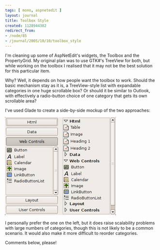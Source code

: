 ```yaml
---
tags: [ mono, aspnetedit ]
layout: journal
title: Toolbox Style
created: 1128944382
redirect_from:
- /node/85
- /journal/2005/10/10/toolbox_style
---
```

I'm cleaning up some of AspNetEdit's widgets, the Toolbox and the PropertyGrid.
My original plan was to use GTK#'s TreeView for both, but while working on the
toolbox I realised that it may not be the best solution for this particular
item.<!--break-->

Why? Well, it depends on how people want the toolbox to work. Should the basic
mechanism stay as it is, a TreeView-style list with expandable categories in one
huge scrollable box? Or should it be similar to Outlook, with effectively a
radio-button choice of one category that gets its own scrollable area?

I've used Glade to create a side-by-side mockup of the two approaches:

![Two different mockups of the toolbox](/files/images/MonoScreenshots/toolbox-mockup.png)

I personally prefer the one on the left, but it does raise scalability problems
with large numbers of categories, though this is not likely to be a common
scenario. It would also make it more difficult to reorder categories.

Comments below, please!

